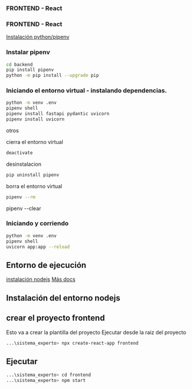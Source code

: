 ### FRONTEND - React

### FRONTEND - React
[Instalación python/pipenv](https://docs.google.com/document/d/124kAwPNryWet5mGA-SiB12Etqt8aeaYZ/preview)

### Instalar pipenv

```bash
cd backend
pip install pipenv
python -m pip install --upgrade pip
```

### Iniciando el entorno virtual - instalando dependencias.

```bash
python -m venv .env
pipenv shell
pipenv install fastapi pydantic uvicorn
pipenv install uvicorn
```

otros

cierra el entorno virtual
```bash
deactivate 
```

desinstalacion
```bash
pip uninstall pipenv
```

borra el entorno virtual
```bash
pipenv --rm
```

pipenv --clear

### Iniciando y corriendo

```bash
python -m venv .env
pipenv shell
uvicorn app:app --reload
```

## Entorno de ejecución
[instalación nodejs](https://docs.google.com/document/d/1evRXCAfm2Ymm3rPhdwKh5L_oj0m7KClA/preview)
[Más docs](https://docs.google.com/document/d/1mi4oKvPCg-8N9xAzp4fsXh1vEquv2HmzzL_O3K-Ox3I/preview?tab=t.0)


## Instalación del entorno nodejs

## crear el proyecto frontend 

Esto va a crear la plantilla del proyecto
Ejecutar desde la raiz del proyecto

```bash
...\sistema_experto> npx create-react-app frontend
```

## Ejecutar
```bash
...\sistema_experto> cd frontend
...\sistema_experto> npm start
```